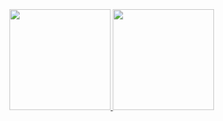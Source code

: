 <div>
  <a href="https://github.com/VazMF">
  <img height="180em" src="https://github-readme-stats.vercel.app/api?username=PedroGXV&show_icons=true&theme=tokyonight&include_all_commits=true&count_private=true"/>
  <img height="180em" src="https://github-readme-stats.vercel.app/api/top-langs/?username=PedroGXV&layout=compact&langs_count=8&theme=tokyonight"/>
</div>
